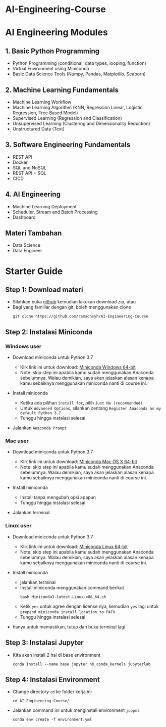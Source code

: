 # AI-Engineering-Course

# AI Engineering Modules

## 1. Basic Python Programming

- Python Programming (conditional, data types, looping, function)
- Virtual Environment using Miniconda
- Basic Data Science Tools (Numpy, Pandas, Matplotlib, Seaborn)

## 2. Machine Learning Fundamentals

- Machine Learning Workflow
- Machine Learning Algorithm (KNN, Regression Linear, Logistic Regression, Tree Based Model)
- Supervised Learning (Regression and Classification)
- Unsupervised Learning (Clustering and Dimensionality Reduction)
- Unstructured Data (Text)

## 3. Software Engineering Fundamentals

- REST API
- Docker
- SQL and NoSQL
- REST API + SQL
- CICD

## 4. AI Engineering

- Machine Learning Deployment
- Scheduler, Stream and Batch Processing
- Dashboard



## Materi Tambahan

- Data Science
- Data Engineer

# Starter Guide
## Step 1: Download materi
- Silahkan buka [github](https://github.com/ramadnsyh/AI-Engineering-Course) kemudian lakukan download zip, atau
- Bagi yang familiar dengan git, boleh menggunakan clone
    ```
    git clone https://github.com/ramadnsyh/AI-Engineering-Course
    ```

## Step 2: Instalasi Miniconda
### **Windows user**
- Download miniconda untuk Python 3.7
    - Klik link ini untuk download: [Miniconda Windows 64-bit](https://repo.anaconda.com/miniconda/Miniconda3-latest-Windows-x86_64.exe)
    - Note: skip step ini apabila kamu sudah menggunakan Anaconda sebelumnya. Walau demikian, saya akan jelaskan alasan kenapa kamu sebaiknya menggunakan miniconda nanti di course ini.

- Install miniconda
    - Ketika ada pilihan `install for`, pilih `Just Me (recommended)`
    - Untuk `Advanced Options`, silahkan centang `Register Anaconda as my default Python 3.7`
    - Tunggu hingga instalasi selesai

- Jalankan `Anaconda Prompt`

### **Mac user**
- Download miniconda untuk Python 3.7
    - Klik link ini untuk download: [Miniconda Mac OS X 64-bit](https://repo.anaconda.com/miniconda/Miniconda3-latest-MacOSX-x86_64.pkg)
    - Note: skip step ini apabila kamu sudah menggunakan Anaconda sebelumnya. Walau demikian, saya akan jelaskan alasan kenapa kamu sebaiknya menggunakan miniconda nanti di course ini.

- Install miniconda
    - Install tanpa mengubah opsi apapun
    - Tunggu hingga instalasi selesai

- Jalankan terminal

### **Linux user**
- Download miniconda untuk Python 3.7
    - Klik link ini untuk download: [Miniconda Linux 64-bit](https://repo.anaconda.com/miniconda/Miniconda3-latest-Linux-x86_64.sh)
    - Note: skip step ini apabila kamu sudah menggunakan Anaconda sebelumnya. Walau demikian, saya akan jelaskan alasan kenapa kamu sebaiknya menggunakan miniconda nanti di course ini.
    
- Install miniconda
    - jalankan terminal
    - Install miniconda menggunakan command berikut
        ```
        bash Miniconda3-latest-Linux-x86_64.sh
        ```
    - Ketik `yes` untuk agree dengan license nya, kemudian `yes` lagi untuk `prepend miniconda install location to PATH`
    - Tunggu hingga instalasi selesai
    
- hanya untuk memastikan, tutup dan buka terminal lagi

## Step 3: Instalasi Jupyter 
- Kita akan install 2 hal di base environment
    ```
    conda install --name base jupyter nb_conda_kernels jupyterlab
    ```

## Step 4: Instalasi Environment
- Change directory `cd` ke folder kerja ini
    ```
    cd AI-Engineering-Course/
    ```
- Jalankan command ini untuk menginstall environment `jcopml`
    ```
    conda env create -f environment.yml
    ```

